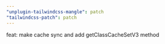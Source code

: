 ```yaml
---
"unplugin-tailwindcss-mangle": patch
"tailwindcss-patch": patch
---
```


feat: make cache sync and add getClassCacheSetV3 method
